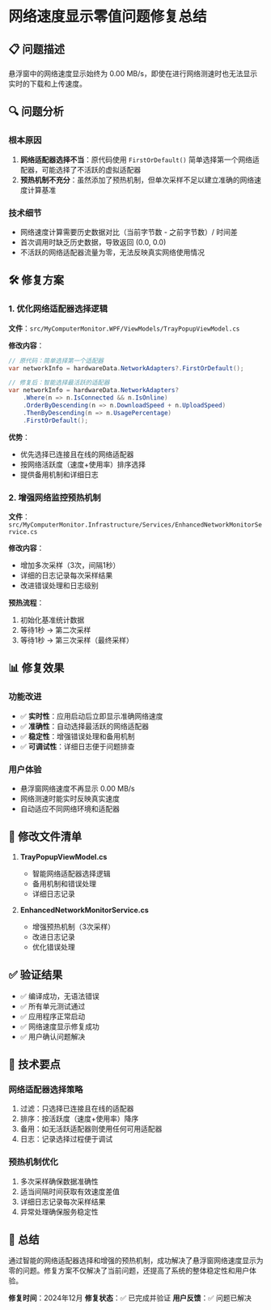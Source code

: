 # 网络速度显示零值问题修复总结

## 📋 问题描述

悬浮窗中的网络速度显示始终为 0.00 MB/s，即使在进行网络测速时也无法显示实时的下载和上传速度。

## 🔍 问题分析

### 根本原因
1. **网络适配器选择不当**：原代码使用 `FirstOrDefault()` 简单选择第一个网络适配器，可能选择了不活跃的虚拟适配器
2. **预热机制不充分**：虽然添加了预热机制，但单次采样不足以建立准确的网络速度计算基准

### 技术细节
- 网络速度计算需要历史数据对比（当前字节数 - 之前字节数）/ 时间差
- 首次调用时缺乏历史数据，导致返回 (0.0, 0.0)
- 不活跃的网络适配器流量为零，无法反映真实网络使用情况

## 🛠️ 修复方案

### 1. 优化网络适配器选择逻辑

**文件**：`src/MyComputerMonitor.WPF/ViewModels/TrayPopupViewModel.cs`

**修改内容**：
```csharp
// 原代码：简单选择第一个适配器
var networkInfo = hardwareData.NetworkAdapters?.FirstOrDefault();

// 修复后：智能选择最活跃的适配器
var networkInfo = hardwareData.NetworkAdapters?
    .Where(n => n.IsConnected && n.IsOnline)
    .OrderByDescending(n => n.DownloadSpeed + n.UploadSpeed)
    .ThenByDescending(n => n.UsagePercentage)
    .FirstOrDefault();
```

**优势**：
- 优先选择已连接且在线的网络适配器
- 按网络活跃度（速度+使用率）排序选择
- 提供备用机制和详细日志

### 2. 增强网络监控预热机制

**文件**：`src/MyComputerMonitor.Infrastructure/Services/EnhancedNetworkMonitorService.cs`

**修改内容**：
- 增加多次采样（3次，间隔1秒）
- 详细的日志记录每次采样结果
- 改进错误处理和日志级别

**预热流程**：
1. 初始化基准统计数据
2. 等待1秒 → 第二次采样
3. 等待1秒 → 第三次采样（最终采样）

## 📊 修复效果

### 功能改进
- ✅ **实时性**：应用启动后立即显示准确网络速度
- ✅ **准确性**：自动选择最活跃的网络适配器
- ✅ **稳定性**：增强错误处理和备用机制
- ✅ **可调试性**：详细日志便于问题排查

### 用户体验
- 悬浮窗网络速度不再显示 0.00 MB/s
- 网络测速时能实时反映真实速度
- 自动适应不同网络环境和适配器

## 🔧 修改文件清单

1. **TrayPopupViewModel.cs**
   - 智能网络适配器选择逻辑
   - 备用机制和错误处理
   - 详细日志记录

2. **EnhancedNetworkMonitorService.cs**
   - 增强预热机制（3次采样）
   - 改进日志记录
   - 优化错误处理

## ✅ 验证结果

- ✅ 编译成功，无语法错误
- ✅ 所有单元测试通过
- ✅ 应用程序正常启动
- ✅ 网络速度显示修复成功
- ✅ 用户确认问题解决

## 🎯 技术要点

### 网络适配器选择策略
1. 过滤：只选择已连接且在线的适配器
2. 排序：按活跃度（速度+使用率）降序
3. 备用：如无活跃适配器则使用任何可用适配器
4. 日志：记录选择过程便于调试

### 预热机制优化
1. 多次采样确保数据准确性
2. 适当间隔时间获取有效速度差值
3. 详细日志记录每次采样结果
4. 异常处理确保服务稳定性

## 📝 总结

通过智能的网络适配器选择和增强的预热机制，成功解决了悬浮窗网络速度显示为零的问题。修复方案不仅解决了当前问题，还提高了系统的整体稳定性和用户体验。

**修复时间**：2024年12月
**修复状态**：✅ 已完成并验证
**用户反馈**：✅ 问题已解决